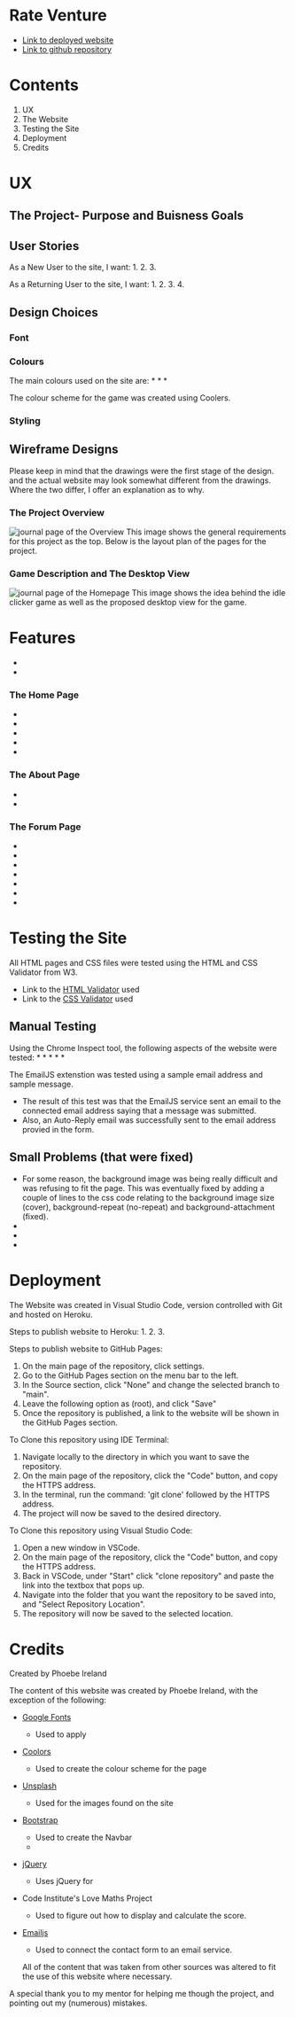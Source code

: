# Rate Venture

* [Link to deployed website]()
* [Link to github repository](https://github.com/phoebeireland/codeinstitutemilestoneproject3)


# Contents

1. UX
2. The Website
3. Testing the Site
4. Deployment
5. Credits


# UX

## The Project- Purpose and Buisness Goals



## User Stories
As a New User to the site, I want:
1. 
2. 
3. 

As a Returning User to the site, I want:
1. 
2. 
3. 
4. 

## Design Choices



### Font



### Colours

The main colours used on the site are:
* 
* 
* 

The colour scheme for the game was created using Coolers. 

### Styling



## Wireframe Designs
Please keep in mind that the drawings were the first stage of the design. and the actual website may look somewhat different from the drawings. Where the two differ, I offer an explanation as to why. 

### The Project Overview 
![journal page of the Overview](assets/images/project2overview.jpg "Overview journal page")
This image shows the general requirements for this project as the top. Below is the layout plan of the pages for the project.


### Game Description and The Desktop View
![journal page of the Homepage](assets/images/descriptionanddesktopview.jpg "Desktop journal page")
This image shows the idea behind the idle clicker game  as well as the proposed desktop view for the game. 



# Features
* 
* 

### The Home Page
* 
* 
* 
* 
* 

### The About Page
* 
* 

### The Forum Page
* 
* 
* 
* 
* 
* 
* 

# Testing the Site


All HTML pages and CSS files were tested using the HTML and CSS Validator from W3.
* Link to the [HTML Validator](https://validator.w3.org./) used
* Link to the [CSS Validator](https://jigsaw.w3.org/css-validator/) used

## Manual Testing

Using the Chrome Inspect tool, the following aspects of the website were tested:
* 
* 
* 
* 
* 

The EmailJS extenstion was tested using a sample email address and sample message.
* The result of this test was that the EmailJS service sent an email to the connected email address saying that a message was submitted.
* Also, an Auto-Reply email was successfully sent to the email address provied in the form. 


## Small Problems (that were fixed)
* For some reason, the background image was being really difficult and was refusing to fit the page. This was eventually fixed by adding a couple of lines to the css code relating to the background image size (cover), background-repeat (no-repeat) and background-attachment (fixed).
* 
* 
* 


# Deployment
The Website was created in Visual Studio Code, version controlled with Git and hosted on Heroku.

Steps to publish website to Heroku:
1. 
2. 
3. 

Steps to publish website to GitHub Pages:
1. On the main page of the repository, click settings.
2. Go to the GitHub Pages section on the menu bar to the left.
3. In the Source section, click "None" and change the selected branch to "main". 
4. Leave the following option as (root), and click "Save"
5. Once the repository is published, a link to the website will be shown in the GitHub Pages section. 

To Clone this repository using IDE Terminal:
1. Navigate locally to the directory in which you want to save the repository.
2. On the main page of the repository, click the "Code" button, and copy the HTTPS address.
3. In the terminal, run the command: 'git clone' followed by the HTTPS address.
4. The project will now be saved to the desired directory. 

To Clone this repository using Visual Studio Code:
1. Open a new window in VSCode.
2. On the main page of the repository, click the "Code" button, and copy the HTTPS address.
3. Back in VSCode, under "Start" click "clone repository" and paste the link into the textbox that pops up.
4. Navigate into the folder that you want the repository to be saved into, and "Select Repository Location".
5. The repository will now be saved to the selected location.


# Credits

Created by Phoebe Ireland

The content of this website was created by Phoebe Ireland, with the exception of the following:
* [Google Fonts](https://fonts.google.com/)
  * Used to apply 
* [Coolors](https://coolors.co/)
  * Used to create the colour scheme for the page
* [Unsplash](https://unsplash.com/)
  * Used for the images found on the site
* [Bootstrap](https://getbootstrap.com/)
  * Used to create the Navbar
  * 
* [jQuery](https://jquery.com/)
  * Uses jQuery for 
* Code Institute's Love Maths Project
  * Used to figure out how to display and calculate the score.
* [Emailjs](https://www.emailjs.com/)
  * Used to connect the contact form to an email service.


   All of the content that was taken from other sources was altered to fit the use of this website where necessary.

A special thank you to my mentor for helping me though the project, and pointing out my (numerous) mistakes. 